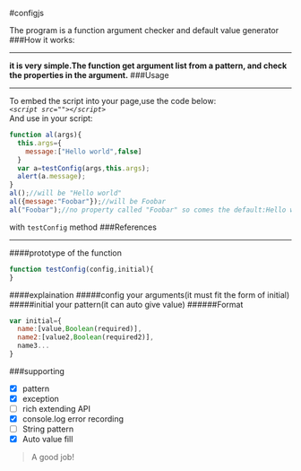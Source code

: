 #configjs

The program is a function argument checker and default value generator   
###How it works:
* * *
**it is very simple.The function get argument list from a pattern, and check the properties in the argument.**
###Usage
* * *
To embed the script into your page,use the code below:   
*`<script src=""></script>`*   
And use in your script:
```javascript
function al(args){
  this.args={
    message:["Hello world",false]
  }
  var a=testConfig(args,this.args);
  alert(a.message);
}
al();//will be "Hello world"
al({message:"Foobar"});//will be Foobar
al("Foobar");//no property called "Foobar" so comes the default:Hello world
```
with `testConfig` method
###References
* * *
####prototype of the function
```javascript
function testConfig(config,initial){
}
```
####explaination
#####config
your arguments(it must fit the form of initial)
#####initial
your pattern(it can auto give value)
######Format
```javascript
var initial={
  name:[value,Boolean(required)],
  name2:[value2,Boolean(required2)],
  name3...
}
```
###supporting
 - [x] pattern
 - [x] exception
 - [ ] rich extending API
 - [x] console.log error recording
 - [ ] String pattern
 - [x] Auto value fill   

> A good job!
